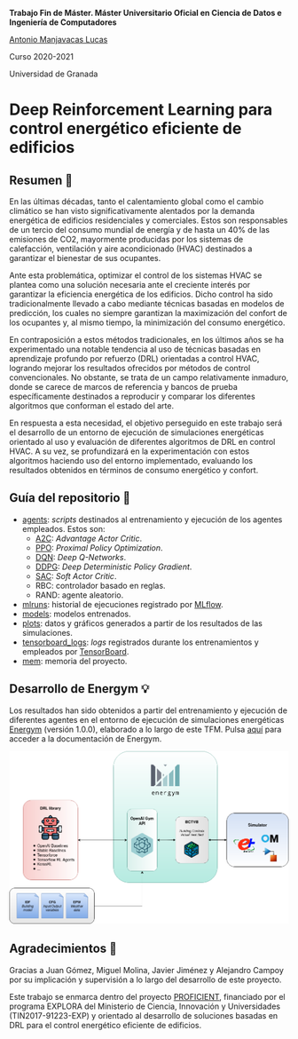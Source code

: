 **Trabajo Fin de Máster. Máster Universitario Oficial en Ciencia de Datos e Ingeniería de Computadores**

[Antonio Manjavacas Lucas](<manjavacas@correo.ugr.es>)

Curso 2020-2021

Universidad de Granada

# Deep Reinforcement Learning para control energético eficiente de edificios

## Resumen 📖

En las últimas décadas, tanto el calentamiento global como el cambio climático se han visto significativamente alentados por la demanda energética de edificios residenciales y comerciales. Estos son responsables de un tercio del consumo mundial de energía y de hasta un 40\% de las emisiones de CO2, mayormente producidas por los sistemas de calefacción, ventilación y aire acondicionado (HVAC) destinados a garantizar el bienestar de sus ocupantes.

Ante esta problemática, optimizar el control de los sistemas HVAC se plantea como una solución necesaria ante el creciente interés por garantizar la eficiencia energética de los edificios. Dicho control ha sido tradicionalmente llevado a cabo mediante técnicas basadas en modelos de predicción, los cuales no siempre garantizan la maximización del confort de los ocupantes y, al mismo tiempo, la minimización del consumo energético.

En contraposición a estos métodos tradicionales, en los últimos años se ha experimentado una notable tendencia al uso de técnicas basadas en aprendizaje profundo por refuerzo (DRL) orientadas a control HVAC, logrando mejorar los resultados ofrecidos por métodos de control convencionales. No obstante, se trata de un campo relativamente inmaduro, donde se carece de marcos de referencia y bancos de prueba específicamente destinados a reproducir y comparar los diferentes algoritmos que conforman el estado del arte.

En respuesta a esta necesidad, el objetivo perseguido en este trabajo será el desarrollo de un entorno de ejecución de simulaciones energéticas orientado al uso y evaluación de diferentes algoritmos de DRL en control HVAC. A su vez, se profundizará en la experimentación con estos algoritmos haciendo uso del entorno implementado, evaluando los resultados obtenidos en términos de consumo energético y confort.

## Guía del repositorio 🔎

* [agents](https://github.com/manjavacas/drl-building/tree/main/agents): _scripts_ destinados al entrenamiento y ejecución de los agentes empleados. Estos son:
    - [A2C](https://stable-baselines3.readthedocs.io/en/master/modules/a2c.html): _Advantage Actor Critic_.
    - [PPO](https://stable-baselines3.readthedocs.io/en/master/modules/ppo.html): _Proximal Policy Optimization_.
    - [DQN](https://stable-baselines3.readthedocs.io/en/master/modules/dqn.html): _Deep Q-Networks_.
    - [DDPG](https://stable-baselines3.readthedocs.io/en/master/modules/ddpg.html): _Deep Deterministic Policy Gradient_.
    - [SAC](https://stable-baselines3.readthedocs.io/en/master/modules/ppo.html): _Soft Actor Critic_.
    - RBC: controlador basado en reglas.
    - RAND: agente aleatorio.
* [mlruns](https://github.com/manjavacas/drl-building/tree/main/mlruns/0): historial de ejecuciones registrado por [MLflow](https://mlflow.org/).
* [models](https://github.com/manjavacas/drl-building/tree/main/models): modelos entrenados.
* [plots](https://github.com/manjavacas/drl-building/tree/main/plots): datos y gráficos generados a partir de los resultados de las simulaciones.
* [tensorboard_logs](https://github.com/manjavacas/drl-building/tree/main/tensorboard_log): _logs_ registrados durante los entrenamientos y empleados por [TensorBoard](https://www.tensorflow.org/tensorboard).
* [mem](https://github.com/manjavacas/drl-building/tree/main/mem): memoria del proyecto.

## Desarrollo de Energym 💡

Los resultados han sido obtenidos a partir del entrenamiento y ejecución de diferentes agentes en el entorno de ejecución de simulaciones energéticas [Energym](https://github.com/jajimer/energym) (versión 1.0.0), elaborado a lo largo de este TFM. Pulsa [aquí](https://energym.readthedocs.io/) para acceder a la documentación de Energym.

![Arquitectura de Energym](/images/energym_diagram.png)

## Agradecimientos 🎁

Gracias a Juan Gómez, Miguel Molina, Javier Jiménez y Alejandro Campoy por su implicación y supervisión a lo largo del desarrollo de este proyecto. 

Este trabajo se enmarca dentro del proyecto [PROFICIENT](https://jgromero.github.io/proficient/), financiado por el programa EXPLORA del Ministerio de Ciencia, Innovación y Universidades (TIN2017-91223-EXP) y orientado al desarrollo de soluciones basadas en DRL para el control energético eficiente de edificios.
